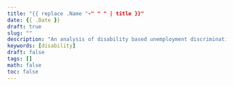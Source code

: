 ```yaml
---
title: "{{ replace .Name "-" " " | title }}"
date: {{ .Date }}
draft: true
slug: ""
description: "An analysis of disability based unemployment discrimination in the US economic policy"
keywords: [disability]
draft: false
tags: []
math: false
toc: false
---
```



